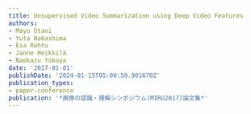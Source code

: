 ```yaml
---
title: Unsupervised Video Summarization using Deep Video Features
authors:
- Mayu Otani
- Yuta Nakashima
- Esa Rahtu
- Janne Heikkilä
- Naokazu Yokoya
date: '2017-01-01'
publishDate: '2024-01-15T05:00:59.901670Z'
publication_types:
- paper-conference
publication: '*画像の認識・理解シンポジウム(MIRU2017)論文集*'
---
```

